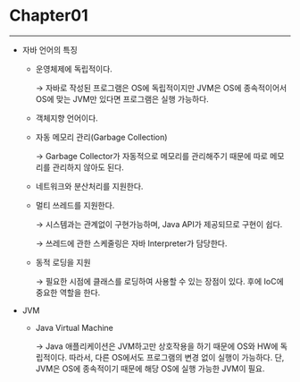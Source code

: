 # Chapter01

---

- 자바 언어의 특징
    - 운영체제에 독립적이다.
        
         → 자바로 작성된 프로그램은 OS에 독립적이지만 JVM은 OS에 종속적이어서 OS에 맞는 JVM만 있다면 프로그램은 실행 가능하다.
        
    - 객체지향 언어이다.
    - 자동 메모리 관리(Garbage Collection)
        
        → Garbage Collector가 자동적으로 메모리를 관리해주기 때문에 따로 메모리를 관리하지 않아도 된다.
        
    - 네트워크와 분산처리를 지원한다.
    - 멀티 쓰레드를 지원한다.
        
        → 시스템과는 관계없이 구현가능하며, Java API가 제공되므로 구현이 쉽다.
        
        → 쓰레드에 관한 스케줄링은 자바 Interpreter가 담당한다.
        
    - 동적 로딩을 지원
        
        → 필요한 시점에 클래스를 로딩하여 사용할 수 있는 장점이 있다. 후에 IoC에 중요한 역할을 한다.
        
- JVM
    - Java Virtual Machine
        
        → Java 애플리케이션은 JVM하고만 상호작용을 하기 때문에 OS와 HW에 독립적이다. 따라서, 다른 OS에서도 프로그램의 변경 없이 실행이 가능하다. 단, JVM은 OS에 종속적이기 때문에 해당 OS에 실행 가능한 JVM이 필요.
